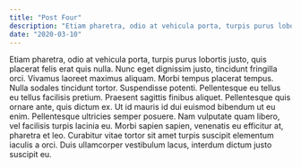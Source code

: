 ```yaml
---
title: "Post Four"
description: "Etiam pharetra, odio at vehicula porta, turpis purus lobortis justo, quis placerat felis erat quis nulla"
date: "2020-03-10"
---
```


Etiam pharetra, odio at vehicula porta, turpis purus lobortis justo, quis placerat felis erat quis nulla. Nunc eget dignissim justo, tincidunt fringilla orci. Vivamus laoreet maximus aliquam. Morbi tempus placerat tempus. Nulla sodales tincidunt tortor. Suspendisse potenti. Pellentesque eu tellus eu tellus facilisis pretium. Praesent sagittis finibus aliquet. Pellentesque quis ornare ante, quis dictum ex. Ut id mauris id dui euismod bibendum ut eu enim. Pellentesque ultricies semper posuere. Nam vulputate quam libero, vel facilisis turpis lacinia eu. Morbi sapien sapien, venenatis eu efficitur at, pharetra et leo. Curabitur vitae tortor sit amet turpis suscipit elementum iaculis a orci. Duis ullamcorper vestibulum lacus, interdum dictum justo suscipit eu. 
